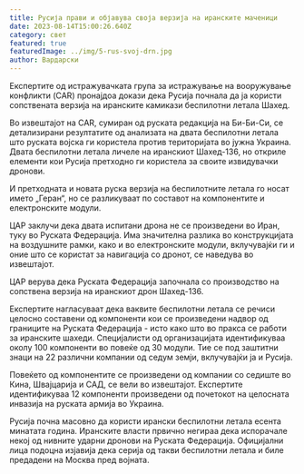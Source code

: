 ```yaml
---
title: Русија прави и објавува своја верзија на иранските маченици
date: 2023-08-14T15:00:26.640Z
category: свет
featured: true
featuredImage: ../img/5-rus-svoj-drn.jpg
author: Вардарски
---
```

Експертите од истражувачката група за истражување на вооружување конфликти (CAR) пронајдоа докази дека Русија почнала да ја користи сопствената верзија на иранските камикази беспилотни летала Шахед.

Во извештајот на CAR, сумиран од руската редакција на Би-Би-Си, се детализирани резултатите од анализата на двата беспилотни летала што руската војска ги користела против територијата во јужна Украина. Двата беспилотни летала личеле на иранскиот Шахед-136, но откриле елементи кои Русија претходно ги користела за своите извидувачки дронови.

И претходната и новата руска верзија на беспилотните летала го носат името „Геран“, но се разликуваат по составот на компонентите и електронските модули.

ЦАР заклучи дека двата испитани дрона не се произведени во Иран, туку во Руската Федерација. Има значителна разлика во конструкцијата на воздушните рамки, како и во електронските модули, вклучувајќи ги и оние што се користат за навигација со дронот, се наведува во извештајот.

ЦАР верува дека Руската Федерација започнала со производство на сопствена верзија на иранскиот дрон Шахед-136.

Експертите нагласуваат дека ваквите беспилотни летала се речиси целосно составени од компоненти кои се произведени надвор од границите на Руската Федерација - исто како што во пракса се работи за иранските шахеди. Специјалисти од организацијата идентификуваа околу 100 компоненти во повеќе од 30 модули. Тие се под заштитни знаци на 22 различни компании од седум земји, вклучувајќи ја и Русија.

Повеќето од компонентите се произведени од компании со седиште во Кина, Швајцарија и САД, се вели во извештајот. Експертите идентификуваа 12 компоненти произведени од почетокот на целосната инвазија на руската армија во Украина.

Русија почна масовно да користи ирански беспилотни летала есента минатата година. Иранските власти првично негираа дека испорачале некој од нивните ударни дронови на Руската Федерација. Официјални лица подоцна изјавија дека серија од такви беспилотни летала и биле предадени на Москва пред војната.